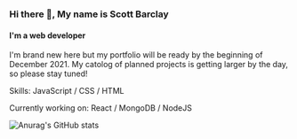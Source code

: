 ### Hi there 👋, My name is Scott Barclay
#### I'm a web developer

I'm brand new here but my portfolio will be ready by the beginning of December 2021. My catolog of planned projects is getting larger by the day, so please stay tuned! 

Skills: JavaScript / CSS / HTML

Currently working on: React / MongoDB / NodeJS







![Anurag's GitHub stats](https://github-readme-stats.vercel.app/api?username=sbrcly&theme=darcula&show_icons=true)

